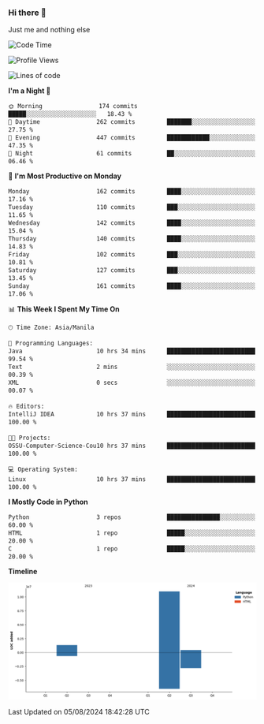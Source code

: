 ### Hi there 👋

Just me and nothing else


<!--START_SECTION:waka-->
![Code Time](http://img.shields.io/badge/Code%20Time-557%20hrs%2024%20mins-blue)

![Profile Views](http://img.shields.io/badge/Profile%20Views-1-blue)

![Lines of code](https://img.shields.io/badge/From%20Hello%20World%20I%27ve%20Written-12.7%20million%20lines%20of%20code-blue)

**I'm a Night 🦉** 

```text
🌞 Morning                174 commits         █████░░░░░░░░░░░░░░░░░░░░   18.43 % 
🌆 Daytime                262 commits         ███████░░░░░░░░░░░░░░░░░░   27.75 % 
🌃 Evening                447 commits         ████████████░░░░░░░░░░░░░   47.35 % 
🌙 Night                  61 commits          ██░░░░░░░░░░░░░░░░░░░░░░░   06.46 % 
```
📅 **I'm Most Productive on Monday** 

```text
Monday                   162 commits         ████░░░░░░░░░░░░░░░░░░░░░   17.16 % 
Tuesday                  110 commits         ███░░░░░░░░░░░░░░░░░░░░░░   11.65 % 
Wednesday                142 commits         ████░░░░░░░░░░░░░░░░░░░░░   15.04 % 
Thursday                 140 commits         ████░░░░░░░░░░░░░░░░░░░░░   14.83 % 
Friday                   102 commits         ███░░░░░░░░░░░░░░░░░░░░░░   10.81 % 
Saturday                 127 commits         ███░░░░░░░░░░░░░░░░░░░░░░   13.45 % 
Sunday                   161 commits         ████░░░░░░░░░░░░░░░░░░░░░   17.06 % 
```


📊 **This Week I Spent My Time On** 

```text
🕑︎ Time Zone: Asia/Manila

💬 Programming Languages: 
Java                     10 hrs 34 mins      █████████████████████████   99.54 % 
Text                     2 mins              ░░░░░░░░░░░░░░░░░░░░░░░░░   00.39 % 
XML                      0 secs              ░░░░░░░░░░░░░░░░░░░░░░░░░   00.07 % 

🔥 Editors: 
IntelliJ IDEA            10 hrs 37 mins      █████████████████████████   100.00 % 

🐱‍💻 Projects: 
OSSU-Computer-Science-Cou10 hrs 37 mins      █████████████████████████   100.00 % 

💻 Operating System: 
Linux                    10 hrs 37 mins      █████████████████████████   100.00 % 
```

**I Mostly Code in Python** 

```text
Python                   3 repos             ███████████████░░░░░░░░░░   60.00 % 
HTML                     1 repo              █████░░░░░░░░░░░░░░░░░░░░   20.00 % 
C                        1 repo              █████░░░░░░░░░░░░░░░░░░░░   20.00 % 
```



**Timeline**

![Lines of Code chart](https://raw.githubusercontent.com/brutist/brutist/main/assets/bar_graph.png)


 Last Updated on 05/08/2024 18:42:28 UTC
<!--END_SECTION:waka-->
